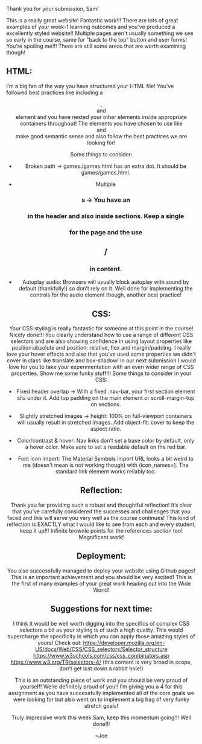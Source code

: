 Thank you for your submission, Sam!

This is a really great website! Fantastic work!!! There are lots of great examples of your week-1 learning outcomes and you've produced a excellently styled website!! Multiple pages aren't usually something we see so early in the course, same for "back to the top" button and user forms! You're spoiling me!!! There are still some areas that are worth examining though!

## HTML:

I’m a big fan of the way you have structured your HTML file! You’ve followed best practices like including a <header>, <main> and <footer> element and you have nested your other elements inside appropriate containers throughout! The elements you have chosen to use like <nav> and <section> make good semantic sense and also follow the best practices we are looking for!

Some things to consider:

- Broken path -> games./games.html has an extra dot. It should be games/games.html.

- Multiple <h1>s -> You have an <h1> in the header and also inside sections. Keep a single <h1> for the page and the use <h2>/<h3> in content.

- Autoplay audio: Browsers will usually block autoplay with sound by default (thankfully!) so don’t rely on it. Well done for implementing the controls for the audio element though, another best practice!

## CSS:

Your CSS styling is really fantastic for someone at this point in the course! Nicely done!!! You clearly understand how to use a range of different CSS selectors and are also showing confidence in using layout properties like position:absolute and position: relative, flex and margin/padding. I really love your hover effects and also that you've used some properties we didn't cover in class like translate and box-shadow! In our next submission I would love for you to take your experimentation with an even wider range of CSS properties. Show me some funky stuff!!!
Some things to consider in your CSS:

- Fixed header overlap -> With a fixed .nav-bar, your first section element sits under it. Add top padding on the main element or scroll-margin-top on sections.

- Slightly stretched images -> height: 100% on full-viewport containers will usually result in stretched images. Add object-fit: cover to keep the aspect ratio.

- Color/contrast & hover: Nav links don’t set a base color by default, only a hover color. Make sure to set a readable default on the red bar.

- Font icon import: The Material Symbols import URL looks a bit weird to me (doesn't mean is not working though) with (icon_names=). The standard link element works reliably too.

## Reflection:

Thank you for providing such a robust and thoughtful reflection! It’s clear that you’ve carefully considered the successes and challenges that you faced and this will serve you very well as the course continues! This kind of reflection is EXACTLY what I would like to see from each and every student, keep it up!!! Infinite brownie points for the references section too! Magnificent work!

## Deployment:

You also successfully managed to deploy your website using Github pages! This is an important achievement and you should be very excited! This is the first of many examples of your great work heading out into the Wide World!

## Suggestions for next time:

I think it would be well worth digging into the specifics of complex CSS selectors a bit as your styling is of such a high quality. This would supercharge the specificity in which you can apply those amazing styles of yours! Check out:
https://developer.mozilla.org/en-US/docs/Web/CSS/CSS_selectors/Selector_structure
https://www.w3schools.com/css/css_combinators.asp
https://www.w3.org/TR/selectors-4/ (this content is very broad in scope, don't get lost down a rabbit hole!)

This is an outstanding piece of work and you should be very proud of yourself! We’re definitely proud of you!!
I’m giving you a 4 for this assignment as you have successfully implemented all of the core goals we were looking for but also went on to implement a big bag of very funky stretch goals!

Truly impressive work this week Sam, keep this momentum going!!! Well done!!!

~Joe
